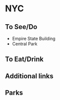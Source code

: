# NYC


## To See/Do

* Empire State Building
* Central Park 

## To Eat/Drink



## Additional links


## Parks 


